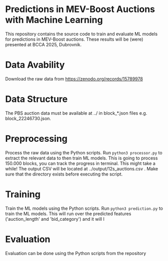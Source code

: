 # Predictions in MEV-Boost Auctions with Machine Learning
This repository contains the source code to train and evaluate ML models for predictions in MEV-Boost auctions. These results will be (were) presented at BCCA 2025, Dubrovnik.

# Data Avability
Download the raw data from https://zenodo.org/records/15789978

# Data Structure
The PBS auction data must be available at ../ in block_*.json files e.g. block_22246730.json. 

# Preprocessing
Process the raw data using the Python scripts. Run `python3 processor.py` to extract the relevant data to then train ML models. This is going to process 150.000 blocks, you can track the progress in terminal. This might take a while! The output CSV will be located at ../output/12s_auctions.csv . Make sure that the directory exists before executing the script.

# Training
Train the ML models using the Python scripts. Run `python3 prediction.py` to train the ML models. This will run over the predicted features ('auction_length' and 'bid_category') and it will l

# Evaluation
Evaluation can be done using the Python scripts from the repository
